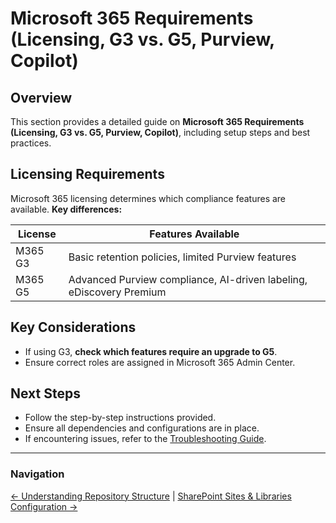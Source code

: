 # Microsoft 365 Requirements (Licensing, G3 vs. G5, Purview, Copilot)

## Overview
This section provides a detailed guide on **Microsoft 365 Requirements (Licensing, G3 vs. G5, Purview, Copilot)**, including setup steps and best practices.

## Licensing Requirements
Microsoft 365 licensing determines which compliance features are available. **Key differences:**

| License | Features Available |
|---------|--------------------|
| M365 G3 | Basic retention policies, limited Purview features |
| M365 G5 | Advanced Purview compliance, AI-driven labeling, eDiscovery Premium |

## Key Considerations
- If using G3, **check which features require an upgrade to G5**.
- Ensure correct roles are assigned in Microsoft 365 Admin Center.

## Next Steps
- Follow the step-by-step instructions provided.
- Ensure all dependencies and configurations are in place.
- If encountering issues, refer to the [Troubleshooting Guide](10-troubleshooting.md).

---

### Navigation
[← Understanding Repository Structure](3-repository-structure.md) | [SharePoint Sites & Libraries Configuration →](5-sharepoint-configuration.md)
